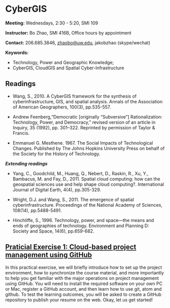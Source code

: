 # CyberGIS

**Meeting:** Wednesdays, 2:30 - 5:20, SMI 109

**Instructor:** Bo Zhao, SMI 416B, Office hours by appointment

**Contact:** 206.685.3846, zhaobo@uw.edu, jakobzhao (skype/wechat)

**Keywords:**
  - Technology, Power and Geographic Knowledge;
  - CyberGIS, CloudGIS and Spatial Cyber-Infrastructure

## Readings

* Wang, S., 2010. A CyberGIS framework for the synthesis of cyberinfrastructure, GIS, and spatial analysis. Annals of the Association of American Geographers, 100(3), pp.535-557.

* Andrew Feenberg,“Democratic [originally “Subversive”] Rationalization: Technology, Power, and Democracy,” revised version of an article in Inquiry, 35 (1992), pp. 301–322. Reprinted by permission of Taylor & Francis.

* Emmanuel G. Mesthene. 1967. The Social Impacts of Technological Changes. Published by The Johns Hopkins University Press on behalf of the Society for the History of Technology.


***Extending readings***

* Yang, C., Goodchild, M., Huang, Q., Nebert, D., Raskin, R., Xu, Y., Bambacus, M. and Fay, D., 2011. Spatial cloud computing: how can the geospatial sciences use and help shape cloud computing?. International Journal of Digital Earth, 4(4), pp.305-329.

* Wright, D.J. and Wang, S., 2011. The emergence of spatial cyberinfrastructure. Proceedings of the National Academy of Sciences, 108(14), pp.5488-5491.

* Hinchliffe, S., 1996. Technology, power, and space—the means and ends of geographies of technology. Environment and Planning D: Society and Space, 14(6), pp.659-682.


## [Praticial Exercise 1: Cloud-based project management using GitHub](pe.md)

In this practical exercise, we will briefly introduce how to set up the project environment, how to synchronize the course material, and more importantly to help you get familiar with the major operations on project management using GitHub. You will need to install the required software on your own PC or Mac, register a GitHub account, and then learn how to use git, atom and github. To test the learning outcomes, you will be asked to create a GitHub repository to publish your resume on the web. Okay, let us get started!
